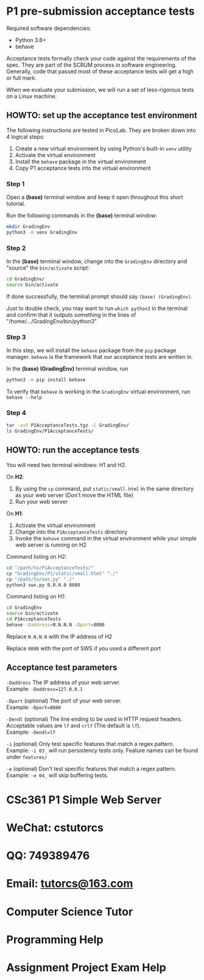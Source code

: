 # P1 pre-submission acceptance tests

Required software dependencies:

* Python 3.8+
* behave

Acceptance tests formally check your code against the requirements of the spec. They are part of the SCRUM process in software engineering. Generally, code that passed most of these acceptance tests will get a high or full mark.

When we evaluate your submission, we will run a set of less-rigorous tests on a Linux machine.


## HOWTO: set up the acceptance test environment

The following instructions are tested in PicoLab. They are broken down into 4 logical steps:

1. Create a new virtual environment by using Python's built-in `venv` utility
2. Activate the virtual environment
3. Install the `behave` package in the virtual environment
4. Copy P1 acceptance tests into the virtual environment

### Step 1

Open a **(base)** terminal window and keep it open throughout this short tutorial.

Run the following commands in the **(base)** terminal window:

```sh
mkdir GradingEnv
python3 -m venv GradingEnv
```

### Step 2

In the **(base)** terminal window, change into the `GradingEnv` directory and "source" the `bin/activate` script:

```sh
cd GradingEnv/
source bin/activate
```

If done successfully, the terminal prompt should say `(base) (GradingEnv)`.

Just to double check, you may want to run `which python3` in the terminal and confirm that it outputs something in the lines of "/home/.../GradingEnv/bin/python3"

### Step 3

In this step, we will install the `behave` package from the `pip` package manager. `behave` is the framework that our acceptance tests are written in.

In the **(base) (GradingEnv)** terminal window, run

```sh
python3 -m pip install behave
```

To verify that `behave` is working in the `GradingEnv` virtual environment, run `behave --help`

### Step 4

```sh
tar -xvf P1AcceptanceTests.tgz -C GradingEnv/
ls GradingEnv/P1AcceptanceTests/
```


## HOWTO: run the acceptance tests

You will need two terminal windows: H1 and H2.

On **H2**:

1. By using the `cp` command, put `static/small.html` in the same directory as your web server (Don't move the HTML file)
2. Run your web server

On **H1**:

1. Activate the virtual environment
2. Change into the `P1AcceptanceTests` directory
3. Invoke the `behave` command in the virtual environment while your simple web server is running on H2

Command listing on H2:

```sh
cd "/path/to/P1AcceptanceTests/"
cp "GradingEnv/P1/static/small.html" "./"
cp "/path/to/sws.py" "./"
python3 sws.py 0.0.0.0 8080
```

Command listing on H1:

```sh
cd GradingEnv
source bin/activate
cd P1AcceptanceTests
behave -Daddress=N.N.N.N -Dport=8080
```

Replace `N.N.N.N` with the IP address of H2

Replace `8080` with the port of SWS if you used a different port

## Acceptance test parameters

`-Daddress` The IP address of your web server.
<br>Example: `-Daddress=127.0.0.1`

`-Dport` (optional) The port of your web server.
<br>Example: `-Dport=8080`

`-Dendl` (optional) The line ending to be used in HTTP request headers. Acceptable values are `lf` and `crlf` (The default is `lf`).
<br>Example: `-Dendl=lf`

`-i` (optional) Only test specific features that match a regex pattern.
<br>Example: `-i 03_` will run persistency tests only. Feature names can be found under `features/`

`-e` (optional) Don't test specific features that match a regex pattern.
<br>Example: `-e 04_` will skip buffering tests.
# CSc361 P1 Simple Web Server
# WeChat: cstutorcs

# QQ: 749389476

# Email: tutorcs@163.com

# Computer Science Tutor

# Programming Help

# Assignment Project Exam Help
